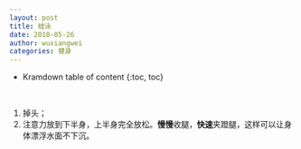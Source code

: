 ```yaml
---
layout: post
title: 蛙泳
date: 2018-05-26
author: wuxiangwei
categories: 健身
---
```


* Kramdown table of content
{:toc, toc}
<br>

1. 掉头；
2. 注意力放到下半身，上半身完全放松。**慢慢**收腿，**快速**夹蹬腿，这样可以让身体漂浮水面不下沉。

